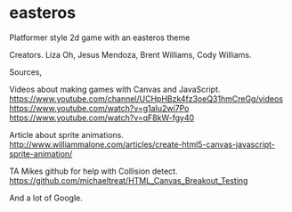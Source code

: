 # easteros
Platformer style 2d game with an easteros theme

Creators. Liza Oh, Jesus Mendoza, Brent Williams, Cody Williams.

Sources,

Videos about making games with Canvas and JavaScript.
https://www.youtube.com/channel/UCHpHBzk4fz3oeQ31hmCreGg/videos
https://www.youtube.com/watch?v=g1aIu2wi7Po
https://www.youtube.com/watch?v=qF8kW-fgy40

Article about sprite animations.
http://www.williammalone.com/articles/create-html5-canvas-javascript-sprite-animation/

TA Mikes github for help with Collision detect.
https://github.com/michaeltreat/HTML_Canvas_Breakout_Testing

And a lot of Google.
